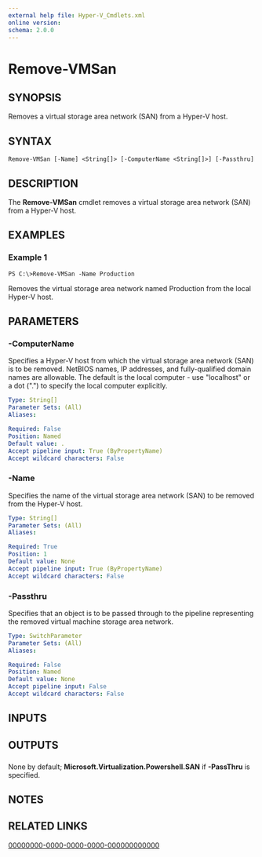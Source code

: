 ```yaml
---
external help file: Hyper-V_Cmdlets.xml
online version: 
schema: 2.0.0
---
```


# Remove-VMSan

## SYNOPSIS
Removes a virtual storage area network (SAN) from a Hyper-V host.

## SYNTAX

```
Remove-VMSan [-Name] <String[]> [-ComputerName <String[]>] [-Passthru]
```

## DESCRIPTION
The **Remove-VMSan** cmdlet removes a virtual storage area network (SAN) from a Hyper-V host.

## EXAMPLES

### Example 1
```
PS C:\>Remove-VMSan -Name Production
```

Removes the virtual storage area network named Production from the local Hyper-V host.

## PARAMETERS

### -ComputerName
Specifies a Hyper-V host from which the virtual storage area network (SAN) is to be removed.
NetBIOS names, IP addresses, and fully-qualified domain names are allowable.
The default is the local computer - use "localhost" or a dot (".") to specify the local computer explicitly.

```yaml
Type: String[]
Parameter Sets: (All)
Aliases: 

Required: False
Position: Named
Default value: .
Accept pipeline input: True (ByPropertyName)
Accept wildcard characters: False
```

### -Name
Specifies the name of the virtual storage area network (SAN) to be removed from the Hyper-V host.

```yaml
Type: String[]
Parameter Sets: (All)
Aliases: 

Required: True
Position: 1
Default value: None
Accept pipeline input: True (ByPropertyName)
Accept wildcard characters: False
```

### -Passthru
Specifies that an object is to be passed through to the pipeline representing the removed virtual machine storage area network.

```yaml
Type: SwitchParameter
Parameter Sets: (All)
Aliases: 

Required: False
Position: Named
Default value: None
Accept pipeline input: False
Accept wildcard characters: False
```

## INPUTS

## OUTPUTS

### 
None by default; **Microsoft.Virtualization.Powershell.SAN** if **-PassThru** is specified.

## NOTES

## RELATED LINKS

[00000000-0000-0000-0000-000000000000](00000000-0000-0000-0000-000000000000)

